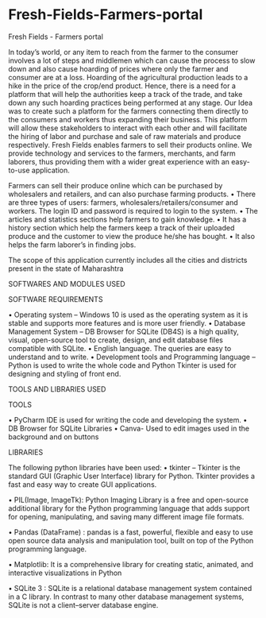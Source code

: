 # Fresh-Fields-Farmers-portal
Fresh Fields - Farmers portal

In today’s world, or any item to reach from the farmer to the consumer involves a lot of steps and middlemen which can cause the process to slow down and also cause hoarding of prices where only the farmer and consumer are at a loss.
Hoarding of the agricultural production leads to a hike in the price of the crop/end product. Hence, there is a need for a platform that will help the authorities keep a track of the trade, and take down any such hoarding practices being performed at any stage.
Our Idea was to create such a platform for the farmers connecting them directly to the consumers and workers thus expanding their business. This platform will allow these stakeholders to interact with each other and will facilitate the hiring of labor and purchase and sale of raw materials and produce respectively. Fresh Fields enables farmers to sell their products online. We provide technology and services to the farmers, merchants, and farm laborers, thus providing them with a wider great experience with an easy-to-use application.

Farmers can sell their produce online which can be purchased by wholesalers and retailers, and can also purchase farming products.
• There are three types of users: farmers, wholesalers/retailers/consumer and workers. The login ID and password is required to login to the system.
• The articles and statistics sections help farmers to gain knowledge.
• It has a history section which help the farmers keep a track of their uploaded produce and the customer to view the produce he/she has bought.
• It also helps the farm laborer’s in finding jobs.

The scope of this application currently includes all the cities and districts present in the state of Maharashtra


SOFTWARES AND MODULES USED

SOFTWARE REQUIREMENTS

•	Operating system – Windows 10 is used as the operating system as it is
stable and supports more features and is more user friendly.
•	Database Management System – DB Browser for SQLite (DB4S) is a high quality, visual, open-source tool to create, design, and edit database files compatible with SQLite.
•	English language. The queries are easy to understand and to write.
•	Development tools and Programming language – Python is used to write
the whole code and Python Tkinter is used for designing and styling of
front end.

TOOLS AND LIBRARIES USED

TOOLS

•	PyCharm IDE is used for writing the code and developing the system.
•	DB Browser for SQLite Libraries
•	Canva- Used to edit images used in the background and on buttons

LIBRARIES

The following python libraries have been used:
•	tkinter – Tkinter is the standard GUI (Graphic User Interface) library for
Python. Tkinter provides a fast and easy way to create GUI applications.


•	PIL(Image, ImageTk): Python Imaging Library is a free and open-source additional library for the Python programming language that adds support for opening, manipulating, and saving many different image file formats.


•	Pandas (DataFrame) :
pandas is a fast, powerful, flexible and easy to use open source data analysis and manipulation tool, built on top of the Python programming language.


•	Matplotlib: It is a comprehensive library for creating static, animated, and interactive visualizations in Python


•	SQLite 3 : SQLite is a relational database management system contained in a C library. In contrast to many other database management systems, SQLite is not a client–server database engine.

